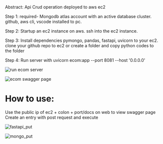 Abstract:
Api Crud operation deployed to aws ec2


Step 1:
required- Mongodb atlas account with an active database cluster. 
github, aws cli, vscode installed to pc. 


Step 2:
Startup an ec2 instance on aws.
ssh into the ec2 instance.

Step 3:
Install dependencies
pymongo, pandas, fastapi, uvicorn to your ec2. 
clone your github repo to ec2 or 
create a folder and copy python codes to the folder


Step 4:
Run server with uvicorn ecom:app --port 8081 --host '0.0.0.0'


![run ecom server](https://user-images.githubusercontent.com/126528702/227372295-bc3586b7-c4b5-4383-90c5-61ee7a30d22a.PNG)

![ecom swagger page](https://user-images.githubusercontent.com/126528702/227372453-4f425c55-1e3e-47ad-bc7f-c2a709c82693.PNG)


How to use:
=================
Use the public ip of ec2 + colon + port/docs on web to view swagger page
Create an entry with post request and execute 

![fastapi_put](https://user-images.githubusercontent.com/126528702/227372152-e3b1b137-0179-4408-ae31-3b1f4d5b5abd.PNG)



![mongo_put](https://user-images.githubusercontent.com/126528702/227385198-cc08fbbb-4989-476f-94cf-a3f853e2501c.PNG)

